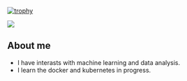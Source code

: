 
[![trophy](https://github-profile-trophy.vercel.app/?username=marimoon)](https://github-profile-trophy.vercel.app/?username=ryo-ma&rank=S,AAA&title=Stars,Commits)

![](https://komarev.com/ghpvc/?username=marimoon)


## About me
- I have interasts with machine learning and data analysis.
- I learn the docker and kubernetes in progress.

